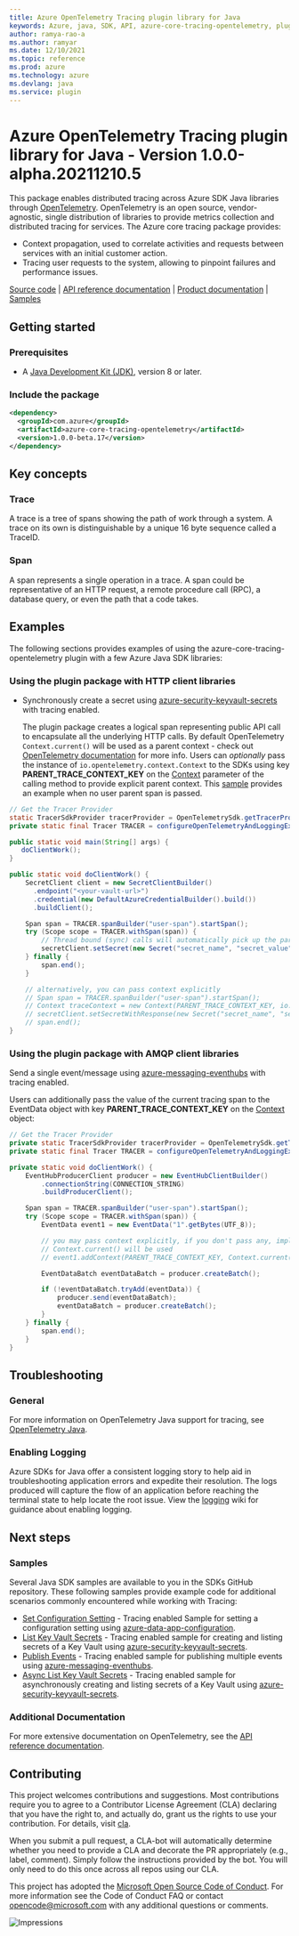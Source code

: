 ```yaml
---
title: Azure OpenTelemetry Tracing plugin library for Java
keywords: Azure, java, SDK, API, azure-core-tracing-opentelemetry, plugin
author: ramya-rao-a
ms.author: ramyar
ms.date: 12/10/2021
ms.topic: reference
ms.prod: azure
ms.technology: azure
ms.devlang: java
ms.service: plugin
---
```

# Azure OpenTelemetry Tracing plugin library for Java - Version 1.0.0-alpha.20211210.5 


This package enables distributed tracing across Azure SDK Java libraries through [OpenTelemetry][OpenTelemetry]. OpenTelemetry is an open source, vendor-agnostic, single distribution of libraries to provide metrics collection and distributed tracing for services.
The Azure core tracing package provides:

- Context propagation, used to correlate activities and requests between services with an initial customer action.
- Tracing user requests to the system, allowing to pinpoint failures and performance issues.

[Source code][source_code] | [API reference documentation][api_documentation] | [Product
documentation][OpenTelemetry] | [Samples][samples]

## Getting started

### Prerequisites

- A [Java Development Kit (JDK)][jdk_link], version 8 or later.

### Include the package

[//]: # ({x-version-update-start;com.azure:azure-core-tracing-opentelemetry;current})
```xml
<dependency>
  <groupId>com.azure</groupId>
  <artifactId>azure-core-tracing-opentelemetry</artifactId>
  <version>1.0.0-beta.17</version>
</dependency>
```
[//]: # ({x-version-update-end})

## Key concepts

### Trace

A trace is a tree of spans showing the path of work through a system. A trace on its own is distinguishable by a unique 16 byte sequence called a TraceID.

### Span

A span represents a single operation in a trace. A span could be representative of an HTTP request, a remote procedure call (RPC), a database query, or even the path that a code takes.

## Examples

The following sections provides examples of using the azure-core-tracing-opentelemetry plugin with a few Azure Java SDK libraries:

### Using the plugin package with HTTP client libraries

- Synchronously create a secret using [azure-security-keyvault-secrets][azure-security-keyvault-secrets] with tracing enabled.

    The plugin package creates a logical span representing public API call to encapsulate all the underlying HTTP calls. By default OpenTelemetry 
    `Context.current()` will be used as a parent context - check out [OpenTelemetry documentation](https://opentelemetry.io/docs/java/manual_instrumentation/#tracing) for more info.
    Users can *optionally* pass the instance of `io.opentelemetry.context.Context` to the SDKs using key **PARENT_TRACE_CONTEXT_KEY** on the [Context][context] parameter of the calling method
    to provide explicit parent context.
    This [sample][sample_key_vault] provides an example when no user parent span is passed.

```java
// Get the Tracer Provider
static TracerSdkProvider tracerProvider = OpenTelemetrySdk.getTracerProvider();
private static final Tracer TRACER = configureOpenTelemetryAndLoggingExporter();

public static void main(String[] args) {
   doClientWork();
}

public static void doClientWork() {
    SecretClient client = new SecretClientBuilder()
      .endpoint("<your-vault-url>")
      .credential(new DefaultAzureCredentialBuilder().build())
      .buildClient();

    Span span = TRACER.spanBuilder("user-span").startSpan();
    try (Scope scope = TRACER.withSpan(span)) {
        // Thread bound (sync) calls will automatically pick up the parent span and you don't need to pass it explicitly.
        secretClient.setSecret(new Secret("secret_name", "secret_value"));
    } finally {
        span.end();
    }

    // alternatively, you can pass context explicitly
    // Span span = TRACER.spanBuilder("user-span").startSpan();
    // Context traceContext = new Context(PARENT_TRACE_CONTEXT_KEY, io.opentelemetry.context.Context.current().with(span));
    // secretClient.setSecretWithResponse(new Secret("secret_name", "secret_value"), traceContext);
    // span.end();
}
```

### Using the plugin package with AMQP client libraries

Send a single event/message using [azure-messaging-eventhubs][azure-messaging-eventhubs] with tracing enabled.

Users can additionally pass the value of the current tracing span to the EventData object with key **PARENT_TRACE_CONTEXT_KEY** on the [Context][context] object:

```java
// Get the Tracer Provider
private static TracerSdkProvider tracerProvider = OpenTelemetrySdk.getTracerProvider();
private static final Tracer TRACER = configureOpenTelemetryAndLoggingExporter();

private static void doClientWork() {
    EventHubProducerClient producer = new EventHubClientBuilder()
        .connectionString(CONNECTION_STRING)
        .buildProducerClient();

    Span span = TRACER.spanBuilder("user-span").startSpan();
    try (Scope scope = TRACER.withSpan(span)) {
        EventData event1 = new EventData("1".getBytes(UTF_8));

        // you may pass context explicitly, if you don't pass any, implicit 
        // Context.current() will be used
        // event1.addContext(PARENT_TRACE_CONTEXT_KEY, Context.current());

        EventDataBatch eventDataBatch = producer.createBatch();

        if (!eventDataBatch.tryAdd(eventData)) {
            producer.send(eventDataBatch);
            eventDataBatch = producer.createBatch();
        }
    } finally {
        span.end();
    }
}
```

## Troubleshooting

### General

For more information on OpenTelemetry Java support for tracing, see [OpenTelemetry Java][OpenTelemetry-quickstart].

### Enabling Logging

Azure SDKs for Java offer a consistent logging story to help aid in troubleshooting application errors and expedite
their resolution. The logs produced will capture the flow of an application before reaching the terminal state to help
locate the root issue. View the [logging][logging] wiki for guidance about enabling logging.

## Next steps

### Samples

Several Java SDK samples are available to you in the SDKs GitHub repository.
These following samples provide example code for additional scenarios commonly encountered while working with Tracing:

- [Set Configuration Setting][sample_app_config] - Tracing enabled Sample for setting a configuration setting using [azure-data-app-configuration][azure_data_app_configuration].
- [List Key Vault Secrets][sample_key_vault] - Tracing enabled sample for creating and listing secrets of a Key Vault using [azure-security-keyvault-secrets][azure_keyvault_secrets].
- [Publish Events][sample_eventhubs] - Tracing enabled sample for publishing multiple events using [azure-messaging-eventhubs][azure_messaging_eventhubs_mvn].
- [Async List Key Vault Secrets][sample_async_key_vault] - Tracing enabled sample for asynchronously creating and listing secrets of a Key Vault using [azure-security-keyvault-secrets][azure_keyvault_secrets].

### Additional Documentation

For more extensive documentation on OpenTelemetry, see the [API reference documentation][OpenTelemetry].

## Contributing

This project welcomes contributions and suggestions. Most contributions require you to agree to a Contributor License Agreement (CLA) declaring that you have the right to, and actually do, grant us the rights to use your contribution. For details, visit [cla](https://cla.microsoft.com).

When you submit a pull request, a CLA-bot will automatically determine whether you need to provide a CLA and decorate the PR appropriately (e.g., label, comment). Simply follow the instructions provided by the bot. You will only need to do this once across all repos using our CLA.

This project has adopted the [Microsoft Open Source Code of Conduct](https://opensource.microsoft.com/codeofconduct/). For more information see the Code of Conduct FAQ or contact opencode@microsoft.com with any additional questions or comments.

<!-- Links -->
[api_documentation]: https://aka.ms/java-docs
[azure_data_app_configuration]: https://mvnrepository.com/artifact/com.azure/azure-data-appconfiguration/
[azure_keyvault_secrets]: https://mvnrepository.com/artifact/com.azure/azure-security-keyvault-secrets
[azure_messaging_eventhubs_mvn]: https://mvnrepository.com/artifact/com.azure/azure-messaging-eventhubs/
[azure-messaging-eventhubs]: https://github.com/Azure/azure-sdk-for-java/blob/main/sdk/eventhubs/azure-messaging-eventhubs
[azure-security-keyvault-secrets]: https://github.com/Azure/azure-sdk-for-java/blob/main/sdk/keyvault/azure-security-keyvault-secrets
[context]: https://github.com/Azure/azure-sdk-for-java/blob/main/sdk/core/azure-core/src/main/java/com/azure/core/util/Context.java
[jdk_link]: https://docs.microsoft.com/java/azure/jdk/?view=azure-java-stable
[logging]: https://github.com/Azure/azure-sdk-for-java/wiki/Logging-with-Azure-SDK
[OpenTelemetry-quickstart]: https://github.com/open-telemetry/opentelemetry-java/blob/main/QUICKSTART.md
[OpenTelemetry]: https://github.com/open-telemetry/opentelemetry-java#opentelemetry-for-java
[sample_app_config]: https://github.com/Azure/azure-sdk-for-java/blob/main/sdk/core/azure-core-tracing-opentelemetry/src/samples/java/com/azure/core/tracing/opentelemetry/CreateConfigurationSettingLoggingExporterSample.java
[sample_async_key_vault]: https://github.com/Azure/azure-sdk-for-java/blob/main/sdk/core/azure-core-tracing-opentelemetry/src/samples/java/com/azure/core/tracing/opentelemetry/AsyncListKeyVaultSecretsLoggingExporterSample.java
[sample_eventhubs]: https://github.com/Azure/azure-sdk-for-java/blob/main/sdk/core/azure-core-tracing-opentelemetry/src/samples/java/com/azure/core/tracing/opentelemetry/PublishEventsJaegerExporterSample.java
[sample_key_vault]: https://github.com/Azure/azure-sdk-for-java/blob/main/sdk/core/azure-core-tracing-opentelemetry/src/samples/java/com/azure/core/tracing/opentelemetry/ListKeyVaultSecretsJaegerExporterSample.java
[samples]: https://github.com/Azure/azure-sdk-for-java/blob/main/sdk/core/azure-core-tracing-opentelemetry/src/samples/
[source_code]: https://github.com/Azure/azure-sdk-for-java/blob/main/sdk/core/azure-core-tracing-opentelemetry/src

![Impressions](https://azure-sdk-impressions.azurewebsites.net/api/impressions/azure-sdk-for-java%2Fsdk%2Fcore%2Fazure-core-tracing-opentelemetry%2FREADME.png)

